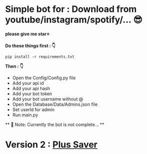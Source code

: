 # Simple bot for : Download from youtube/instagram/spotify/... :sunglasses:
**please give me star:star:**


**Do these things first : :point_down:**

```
pip install -r requirements.txt
```

**Then : :point_down:**

- Open the Config/Config.py file
- Add your api id
- Add your api hash
- Add your bot token
- Add your bot username without @
- Open the Database/Data/Admins.json file
- Set userId for admin
- Run main.py

** 🔺 Note: Currently the bot is not complete... **

# Version 2 : [Plus Saver](https://github.com/arbabpouri/PlusSaver)
